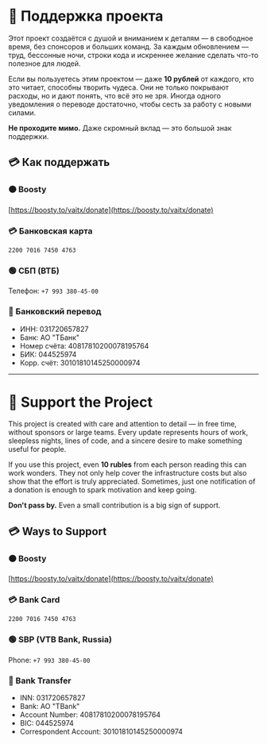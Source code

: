 # 💖 Поддержка проекта

Этот проект создаётся с душой и вниманием к деталям — в свободное время, без спонсоров и больших команд. За каждым обновлением — труд, бессонные ночи, строки кода и искреннее желание сделать что-то полезное для людей.

Если вы пользуетесь этим проектом — даже **10 рублей** от каждого, кто это читает, способны творить чудеса. Они не только покрывают расходы, но и дают понять, что всё это не зря. Иногда одного уведомления о переводе достаточно, чтобы сесть за работу с новыми силами.

**Не проходите мимо.** Даже скромный вклад — это большой знак поддержки.

## 💳 Как поддержать

### 🟠 Boosty  
[https://boosty.to/vaitx/donate](https://boosty.to/vaitx/donate)

### 💳 Банковская карта  
`2200 7016 7450 4763`

### 🟢 СБП (ВТБ)  
Телефон: `+7 993 380-45-00`

### 🏦 Банковский перевод

- ИНН: 031720657827
- Банк: АО "ТБанк"
- Номер счёта: 40817810200078195764
- БИК: 044525974
- Корр. счёт: 30101810145250000974

---

# 💖 Support the Project

This project is created with care and attention to detail — in free time, without sponsors or large teams. Every update represents hours of work, sleepless nights, lines of code, and a sincere desire to make something useful for people.

If you use this project, even **10 rubles** from each person reading this can work wonders. They not only help cover the infrastructure costs but also show that the effort is truly appreciated. Sometimes, just one notification of a donation is enough to spark motivation and keep going.

**Don't pass by.** Even a small contribution is a big sign of support.

## 💳 Ways to Support

### 🟠 Boosty  
[https://boosty.to/vaitx/donate](https://boosty.to/vaitx/donate)

### 💳 Bank Card  
`2200 7016 7450 4763`

### 🟢 SBP (VTB Bank, Russia)  
Phone: `+7 993 380-45-00`

### 🏦 Bank Transfer

- INN: 031720657827
- Bank: AO "TBank"
- Account Number: 40817810200078195764
- BIC: 044525974
- Correspondent Account: 30101810145250000974
